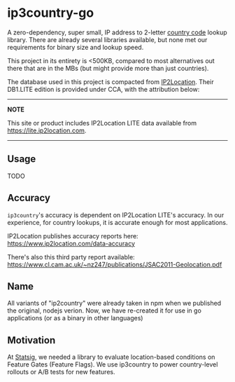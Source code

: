 # ip3country-go

A zero-dependency, super small, IP address to 2-letter [country code](https://en.wikipedia.org/wiki/ISO_3166-1_alpha-2) lookup library. There are already several libraries available, but none met our requirements for binary size and lookup speed.

This project in its entirety is <500KB, compared to most alternatives out there that are in the MBs (but might provide more than just countries).

The database used in this project is compacted from [IP2Location](https://lite.ip2location.com/database/ip-country). Their DB1.LITE edition is provided under CCA, with the attribution below:

---

**NOTE**

This site or product includes IP2Location LITE data available from <a href="https://lite.ip2location.com">https://lite.ip2location.com</a>.

---

## Usage
TODO

## Accuracy

`ip3country`'s accuracy is dependent on IP2Location LITE's accuracy. In our experience, for country lookups, it is accurate enough for most applications.

IP2Location publishes accuracy reports here: https://www.ip2location.com/data-accuracy

There's also this third party report available: https://www.cl.cam.ac.uk/~nz247/publications/JSAC2011-Geolocation.pdf

## Name

All variants of "ip2country" were already taken in npm when we published the original, nodejs verion. Now, we have re-created it for use in go applications (or as a binary in other languages)

## Motivation

At [Statsig](https://www.statsig.com), we needed a library to evaluate location-based conditions on Feature Gates (Feature Flags).  We use ip3country to power country-level rollouts or A/B tests for new features.
